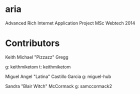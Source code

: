 aria
====

Advanced Rich Internet Application Project MSc Webtech 2014

Contributors
===========
Keith Michael "Pizzazz" Gregg

g: keithmiketom
t: keithmiketom


Miguel Angel "Latina" Castillo Garcia
g: miguel-hub

Sandra "Blair Witch" McCormack
g: samccormack2
